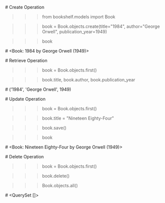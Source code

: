 \# Create Operation



>>> from bookshelf.models import Book

>>> book = Book.objects.create(title="1984", author="George Orwell", publication\_year=1949)

>>> book

\# <Book: 1984 by George Orwell (1949)>



\# Retrieve Operation



>>> book = Book.objects.first()

>>> book.title, book.author, book.publication\_year

\# ('1984', 'George Orwell', 1949)



\# Update Operation



>>> book = Book.objects.first()

>>> book.title = "Nineteen Eighty-Four"

>>> book.save()

>>> book

\# <Book: Nineteen Eighty-Four by George Orwell (1949)>



\# Delete Operation



>>> book = Book.objects.first()

>>> book.delete()

>>> Book.objects.all()

\# <QuerySet \[]>



